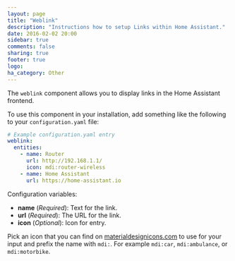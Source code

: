 ```yaml
---
layout: page
title: "Weblink"
description: "Instructions how to setup Links within Home Assistant."
date: 2016-02-02 20:00
sidebar: true
comments: false
sharing: true
footer: true
logo: 
ha_category: Other
---
```


The `weblink` component allows you to display links in the Home Assistant frontend.

To use this component in your installation, add something like the following to your `configuration.yaml` file:

```yaml
# Example configuration.yaml entry
weblink:
  entities:
    - name: Router
      url: http://192.168.1.1/
      icon: mdi:router-wireless
    - name: Home Assistant
      url: https://home-assistant.io
```
Configuration variables:

- **name** (*Required*): Text for the link.
- **url** (*Required*): The URL for the link.
- **icon** (*Optional*): Icon for entry.

Pick an icon that you can find on [materialdesignicons.com](https://materialdesignicons.com/) to use for your input and prefix the name with `mdi:`. For example `mdi:car`, `mdi:ambulance`, or  `mdi:motorbike`.
